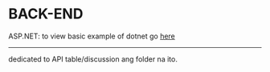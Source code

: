 # BACK-END

ASP.NET: to view basic example of dotnet go [here]()

---
dedicated to API table/discussion ang folder na ito.
